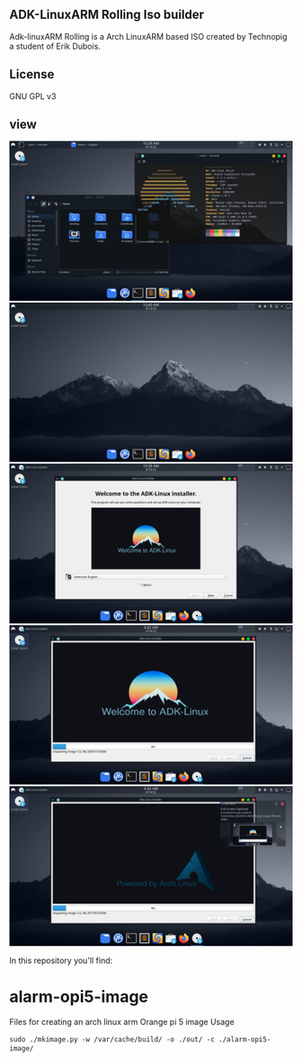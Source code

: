## ADK-LinuxARM Rolling Iso builder

Adk-linuxARM Rolling is a Arch LinuxARM based ISO created by Technopig a student of Erik Dubois.

## License

GNU GPL v3

## view
![view](View-1.png?raw=true)
![view](View-2.png?raw=true)
![view](View-3.png?raw=true)
![view](View-4.png?raw=true)
![view](View-5.png?raw=true)

In this repository you'll find:

# alarm-opi5-image
Files for creating an arch linux arm Orange pi 5 image
Usage
```
sudo ./mkimage.py -w /var/cache/build/ -o ./out/ -c ./alarm-opi5-image/
```